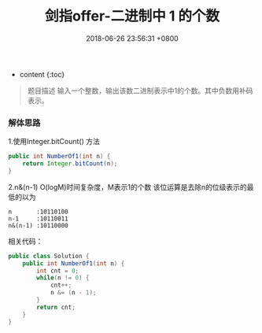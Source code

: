 ﻿---
layout: post
title:  "剑指offer-二进制中 1 的个数"
date:   2018-06-26 23:56:31 +0800
categories: 剑指offer 
tags: 位运算
---

* content
{:toc}

> 题目描述
输入一个整数，输出该数二进制表示中1的个数。其中负数用补码表示。

### 解体思路
1.使用Integer.bitCount() 方法
```java
public int NumberOf1(int n) {
    return Integer.bitCount(n);
}
```
2.n&(n-1)
O(logM)时间复杂度，M表示1的个数
该位运算是去除n的位级表示的最低的以为
```
n       :10110100
n-1     :10110011
n&(n-1) :10110000
```
相关代码：
```java
public class Solution {
    public int NumberOf1(int n) {
        int cnt = 0;
        while(n != 0) {
            cnt++;
            n &= (n - 1);
        }
        return cnt;
    }
}
```

